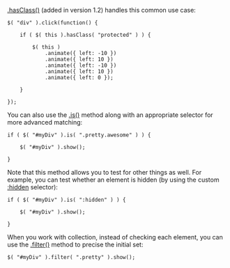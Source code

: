 <script>{
	"title": "How do I test whether an element has a particular class?"
}</script>

[.hasClass()](http://api.jquery.com/hasClass/) (added in version 1.2) handles this common use case:

```
$( "div" ).click(function() {

	if ( $( this ).hasClass( "protected" ) ) {

		$( this )
			.animate({ left: -10 })
			.animate({ left: 10 })
			.animate({ left: -10 })
			.animate({ left: 10 })
			.animate({ left: 0 });

	}

});
```

You can also use the [.is()](http://api.jquery.com/is/) method along with an appropriate selector for more advanced matching:

```
if ( $( "#myDiv" ).is( ".pretty.awesome" ) ) {

	$( "#myDiv" ).show();

}
```

Note that this method allows you to test for other things as well. For example, you can test whether an element is hidden (by using the custom [:hidden](http://api.jquery.com/hidden-selector/) selector):

```
if ( $( "#myDiv" ).is( ":hidden" ) ) {

	$( "#myDiv" ).show();

}
```

When you work with collection, instead of checking each element, you can use the [.filter()](http://api.jquery.com/filter/) method to precise the initial set:

```
$( "#myDiv" ).filter( ".pretty" ).show();
```
